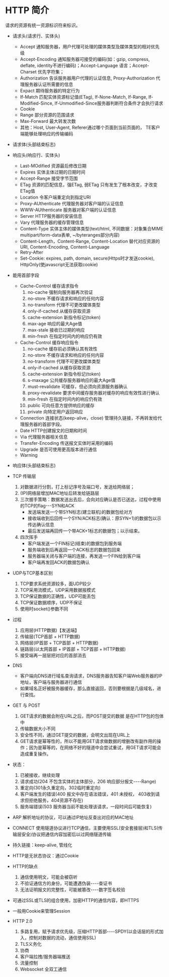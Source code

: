 # HTTP 简介
请求的资源有统一资源标识符来标识。
- 请求头(请求行、实体头)
    - Accept 通知服务器，用户代理可处理的媒体类型及媒体类型的相对优先级
    - Accept-Encoding 通知服务器可接受的编码(如：gzip, compress, deflate, identity不进行编码)；Accept-Language 语言；Accept-Charset 优先字符集；
    - Authorization 告诉服务器用户代理的认证信息, Proxy-Authorization 代理服务器认证所需要的信息
    - Expact 期待服务器的特定行为
    - If-Match 匹配实体资源标记值(ETag), If-None-Match, If-Range, If-Modified-Since, If-Unmodified-Since服务器判断符合条件才会执行请求
    - Cookie
    - Range 部分资源的范围请求
    - Max-Forward 最大转发次数
    - 其他：Host, User-Agent, Referer通过哪个页面到当前页面的， TE客户端能够处理响应的传输编码
- 请求体(头部结束标志)
- 响应头(响应行、实体头)
    - Last-MOdified 资源最后修改日期
    - Expires 实体主体过期的日期时间
    - Accept-Range 接受字节范围
    - ETag 资源的匹配信息，强ETag, 弱ETag 只有发生了根本改变，才改变ETag值
    - Location 令客户端重定向到指定URI
    - Proxy-AUthenticate 代理服务器对客户端的认证信息
    - WWW-AUthenticate 服务器对客户端的认证信息
    - Server HTTP服务器的安装信息
    - Vary 代理服务器的缓存管理信息
    - Content-Type 实体主体的媒体类型(text/html, 不同数据：对象集合MIME multipart/form-data表单, ~/byteranges部分内容)
    - Content-Length，Content-Range, Content-Location 替代对应资源的URI, Content-Encoding, Content-Language
    - Retry-After 
    - Set-Cookie: expires, path, domain, secure(Https时才发送cookie), HttpOnly(使javascript无法获取cookie)
- 能用首部字段
    - Cache-Control 缓存请求指令
        1. no-cache 强制向服务器再次验证
        2. no-store 不缓存请求和响应的任何内容
        3. no-transform 代理不可更改媒体类型
        4. only-if-cached 从缓存获取资源
        5. cache-extension 新指令标记(token)
        6. max-age 响应的最大Age值
        7. max-stale 接收已过期的响应
        8. min-fresh 在指定时间内的响应仍有效
    - Cache-Control 缓存响应指令
        1. no-cache 缓存前必须确认其有效性
        2. no-store 不缓存请求和响应的任何内容
        3. no-transform 代理不可更改媒体类型
        4. only-if-cached 从缓存获取资源
        5. cache-extension 新指令标记(token)
        6. s-maxage 公共缓存服务器响应的最大Age值
        7. must-revalidate 可缓存，但必须向资源服务器确认
        8. proxy-revalidate 要求中间缓存服务器对缓存的响应有效性进行确认
        8. min-fresh 在指定时间内的响应仍有效
        9. public 可向任意方提供响应的缓存
        10. private 向特定用户返回响应
    - Connection 连接状态(keep-alive，close) 管理持久链接，不再转发给代理服务器的首部字段。
    - Date HTTP创建报文的日期和时间
    - Via 代理服务器相关信息
    - Transfer-Encoding 传送报文实体时采用的编码
    - Upgrade 是否可使用更高版本进行通信
    - Warning
- 响应体(头部结束标志)
- TCP 传输层
    1. 对数据进行分割，打上标记序号及端口号，发送给网络层；
    2. (IP)网络层增加MAC地址后转发给链路层
    3. 三次握手策略：数据发送出去后，会向对应确认是否已送达，过程中使用的TCP的flag---SYN和ACK
        - 发送端发送一个带SYN标志(建立联机)的数据包给对方
        - 接收端收到后回传一个SYN/ACK标志(确认：原SYN+1)的数据包以示传达确认信息
        - 最后发送端再回传一个带ACK+1标志的数据包；以示结束。
    4. 四次挥手
        - 客户端发送一个FIN标记(结束)的数据包到服务端
        - 服务端收到后再返回一个ACK标志的数据包回来
        - 服务器端关闭与客户端的连接，再发送一个FIN给到客户端
        - 客户端再发回ACK的数据包确认

- UDP与TCP基本区别
    1. TCP要求系统资源较多，面UDP较少
    2. TCP采用流模式，UDP采用数据报模式
    3. TCP保证数据的正确性，UDP可能丢包
    4. TCP保证数据顺序，UDP不保证
    5. 使用时socket()参数不同
- 过程
    1. 应用层(HTTP数据)【发送端】
    2. 传输层(TCP首部 + HTTP数据)
    3. 网络层(IP首部 + TCP首部 + HTTP数据)
    4. 链路层(以太网首部 + IP首部 + TCP首部 + HTTP数据)
    5. 接受端再一层层把对应的首部消去
- DNS
    - 客户端向DNS进行域名查询请求，DNS服务器告知客户端Web服务器的IP地址，客户端与服务器进行通信
    - 如果域名正好被服务器缓存，那么直接返回，否则要根据是几级域名，进行查找。

- GET 与 POST
    1. GET请求的数据会附在URL之后，而POST提交的数据 是在HTTP包的包体中
    2. 传输数据大小不同
    3. 安全性不同，通过GET提交的数据，会明文出现在URL上
    4. GET请求是幂等性的，所以不能用GET请求做数据的增删改有副作用的操作；因为是幂等的，在网络不好的隧道中会尝试重试，用GET请求可能会造成重复操作。

- 状态：
    1. 已被接收，继续处理
    2. 请求成功(204 不包含实体的主体部分，206 响应部分报文----Range)
    3. 重定向(301永久重定向，302临时重定向)
    4. 客户端发生的错误(400 报文中存在语法错误，401 未授权， 403收到请求但拒绝服务，404资源不存在)
    5. 服务端错误(503 服务器当前不能处理该请求，一段时间后可能恢复)

- ARP 解析地址的协议，可以通过IP地址反查出对应的MAC地址
- CONNECT 使用隧道协议进行TCP通信，主要使用SSL(安全套接层)和TLS(传输层安全)协议把通信内容加密后以过网络隧道传输
- 持久链接：keep-alive, 管线化
- HTTP是无状态协议：通过Cookie
- HTTP的缺点
    1. 通信使用明文，可能会被窃听
    2. 不验证通信方的身份，可能遭遇伪装----查证书
    3. 无法证明报文的完整性，可能被篡改----数字签名校验

- 可通过SSL或TLS的组合使用，加密HTTP的通信内容，即HTTPS
- 一般用Cookie来管理Session
- HTTP 2.0
    1. 多路复用，赋予请求优先级，压缩HTTP首部----SPDY(以会话层的形式加入，控制对数据的流动，通信使用SSL)
    2. TLS义务化
    3. 协商
    4. 客户端拉拽/服务器端推送
    5. 流量控制
    6. Websocket 全双工通信

